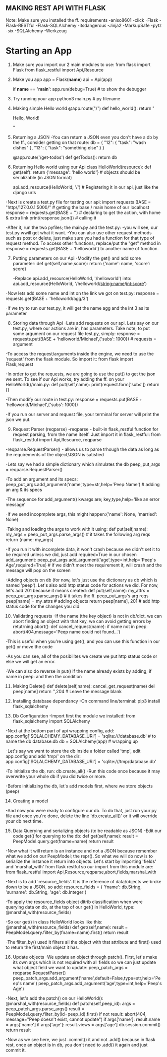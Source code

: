## MAKING REST API WITH FLASK ##

Note: Make sure you installed the ff. requirements
	-aniso8601
	-click
	-Flask
	-Flask-RESTful
	-Flask-SQLAlchemy
	-itsdangerous
	-Jinja2
	-MarkupSafe
	-pytz
	-six
	-SQLAlchemy
	-Werkzeug

# Starting an App
1. Make sure you import our 2 main modules to use:
	from flask import Flask
	from flask_restful import Api,Resource


2. Make you app
	app = Flask(__name__)
	api = Api(app)

	if __name__ == '__main__':
		app.run(debug=True)		# to show the debugger


3. Try running your app
	python3 main.py		# py filename


4. Making simple Hello world
	@app.route("/")
	def hello_world():
		return "<p>Hello, World!</p>"


5. Returning a JSON
-You can return a JSON even you don't have a db by the ff., consider getting on that route:
	db = {
		"12": {
				"task": "wash dishes"
		},
		"13": {
			"task": "something else"
		}
	}

	@app.route('/get-todos')
	def getTodos():
		return db

6. Returning Hello world using our Api
	class HelloWorld(resource):
		def get(self):
			return {'message': 'hello world'}	# objects should be serializable (in JSON format)

	api.add_resource(HelloWorld, '/')	# Registering it in our api, just like the django urls

-Next is create a test.py file for testing our api:
	import requests
	BASE = "http//127.0.0.1:5000/"		# getting the base / main home of our localhost
	response = requests.get(BASE + '')	# declaring to get the action, with home & extra link
	print(response.json())				# calling it

-After it, run the two pyfiles; the main.py and the test.py:
	-you will see, our test.py wwill get what it want.
-You can also use other request methods such as post or delete, just make sure you had a function for that type of request method. To access other functions, replace/put the "get" method in response = requests.get(BASE + 'helloworld') to another name of function.


7. Putting parameters on our Api
-Modify the get() and add some parameter:
	def get(self,name,score):
		return {'name': name, 'score': score}

	-Replace api.add_resource(HelloWorld, '/helloworld') into:
	api.add_resource(HelloWorld, '/helloworld/<string:name>/<int:score>')

-Now lets add some name and int on the link we got on test.py:
	response = requests.get(BASE + 'helloworld/agg/3')

-If we try to run our test.py, it will get the name agg and the int 3 as its parameter


8. Storing data through Api
-Lets add requests on our api. Lets say on our test.py, where our actions are in, has parameters. Take note; to put some argument on our request file test.py, simply:
	response = requests.put(BASE + 'helloworld/Michael',{'subs': 1000})	# requests = argument

-To access the request/arguments inside the engine, we need to use the 'request' from the flask module. So import it: from flask import Flask,request

-In order to get the requests, we are going to use the put() to get the json we sent. To see if our Api works, try adding the ff. on your HelloWorld()/main.py:
	def put(self,name):
		print(request.form['subs'])
		return {}

-Then modify our route in test.py:
	response = requests.put(BASE + 'helloworld/Michael',{'subs': 1000})

-If you run our server and request file, your terminal for server will print the json we put.


9. Request Parser (reqparse)
-reqparse - built-in flask_restful function for request parsing, from the name itself. Just import it in flask_restful: from flask_restful import Api,Resource, reqparse

-reqparse.RequestParser() - allows us to parse trhough the data as long as the requirements of the object/JSON is satisfied

-Lets say we had a simple dictionary which simulates the db
	peep_put_args = reqparse.RequestParser()

-To add an argument and its specs:
	peep_put_args.add_argument('name',type=str,help='Peep Name') # adding an arg & its specs

-The sequence for add_argument() kwargs are; key,type,help='like an error message'

-If we send incopmplete args, this might happen:{'name': None, 'married': None}

-Taking and loading the args to work with it using:
	def put(self,name):
		my_args = peep_put_args.parse_args()	# it takes the following arg reqs
		return {name: my_args}

-If you run it with incomplete data, it won't crash because we didn't set it to be required unless we did, just add required=True in our chosen add_argument:
	peep_put_args.add_argument('age',type=int,help='Peep\'s Age',required=True)
	# if we didn't meet the requirement it, will crash and the message will pop on the screen

-Adding objects on db (for now, let's just use the dictionary as db which is named 'peep'). Let's also add http status code for actions we did. For now, let's add 201 because it means created:
	def put(self,name):
		my_attrs = peep_put_args.parse_args()	# it takes the ff. peep_put_args's arg reqs
		peep[name] = my_attrs	# adding objects
		return peep[name], 201	# add http status code for the changes you did


10. Validating requests
-If the name (the key object) is not in db/dict, we can abort finding an object with that key, we can avoid getting errors by retutrning abort():
	def cancel_request(name):
		if name not in peep:
			abort(404,message='Peep name could not found...')

-This is useful when you're using get(), and you can use this function in our get() or move the code

-As you can see, all of the posibilites we create we put http status code or else we will get an error.

-We can also do reverse in put() if the name already exists by adding;
	if name in peep: and then the condition


11. Making Delete()
	def delete(self,name):
		cancel_get_request(name)
		del peep[name]
		return '',204	# Leave the message blank


12. Installing database dependancy
-On command line/terminal: pip3 install flask_sqlalchemy


13. Db Configuration
-Import first the module we installed: from flask_sqlalchemy import SQLAlchemy

-Next at the bottom part of api wrapping config, add:
	app.config['SQLALCHEMY_DATABASE_URI'] = 'sqlite:///database.db' # to name the db database.db
	db = SQLAlchemy(app) # wrapping up

-Let's say we want to store the db inside a folder called 'tmp', edit app.config and add 'tmp/' on the dir:
	app.config['SQLALCHEMY_DATABASE_URI'] = 'sqlite:///tmp/database.db'

-To initialize the db, run:
	db.create_all()
-Run this code once because it may overwrite your whole db if you did twice or more. 

-Before initializing the db, let's add models first, where we store objects (peep)


14. Creating a model
<!-- 
 	class PeepModel(db.Model):
		name = db.Column(db.String(50),primary_key=True)
		surname = db.Column(db.String(50),primary_key=True)
		age = db.Column(db.Integer,nullable=False)

		def __repr__(self):
			return f'(name={name},surname={surname},age={age})' # data representation

	db.create_all()
 -->

-And now you were ready to configure our db. To do that, just run your py file and once you're done, delete the line 'db.create_all()' or it will override your db next time.


15. Data Querying and serializing objects (to be readable as JSON)
-Edit our code get() for querying to the db:
	def get(self,name):
		result = PeepModel.query.get(fname=name)
		return result

-Now what it will return is an instance and not a JSON because remember what we add on our PeepModel; the repr(). So what we will do now is to serialize the instance it return into objects. Let's start by importing 'fields' and 'marshal_with' from flask restful so our import from this module are:
	from flask_restful import Api,Resource,reqparse,abort,fields,marshal_with

-Next is to add 'resource_fields'. It is the reference of data/objects we broke down to be a JSON, so add:
	resource_fields = {
		'fname': db.String,
		'surname': db.String,
		'age': db.Integer
	}

-To apply the resource_fields object ditrib classification when were querying data on db, at the top of our get() in HelloWorld, type:
	@marshal_with(resource_fields)

-So our get() in class HelloWorld looks like this:
		@marshal_with(resource_fields)
		def get(self,name):
			result = PeepModel.query.filter_by(fname=name).first()
			return result
			
-The filter_by() used it filters all the object with that attribute and first() used to return the first/main object it has.


16. Update objects
-We update an object through patch(). First, let's make its own args which is not required with all fields so we can just update what object field we want to update:
	peep_patch_args = reqparse.RequestParser()
	peep_patch_args.add_argument('name',default=False,type=str,help='Peep\'s name')
	peep_patch_args.add_argument('age',type=int,help='Peep\'s Age')

-Next, let's add the patch() on our HelloWorld():
	@marshal_with(resource_fields)
	def patch(self,peep_id):
		args = peep_patch_args.parse_args()
		result = PeepModel.query.filter_by(id=peep_id).first()
		if not result:
			abort(404, message="Peep doesn't exist, cannot update")
		if args['name']:
			result.name = args['name']
		if args['age']:
			result.views = args['age']
		db.session.commit()
		return result

-Now as we see here, we just .commit() it and not .add() because in flask rest, once an object is in db, you don't need to .add() it again and just commit it.